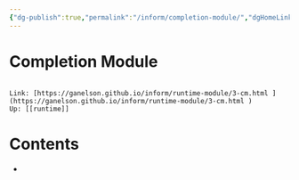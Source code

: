 ```yaml
---
{"dg-publish":true,"permalink":"/inform/completion-module/","dgHomeLink":true,"dgPassFrontmatter":false}
---
```


# Completion Module
```ad-info

Link: [https://ganelson.github.io/inform/runtime-module/3-cm.html ](https://ganelson.github.io/inform/runtime-module/3-cm.html )
Up: [[runtime]]
```

# Contents
- 